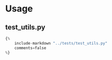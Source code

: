 # Usage

## test_utils.py

```python
{%
    include-markdown "../tests/test_utils.py"
    comments=false
%}
```
